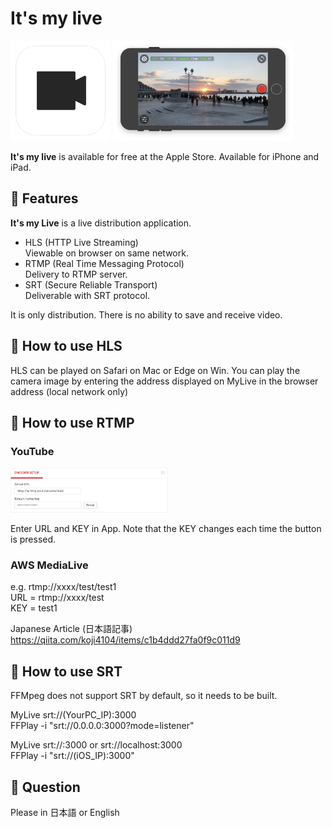 # It's my live

<img src='img/01.png' height=160px> <img src='img/02.png' height=160px>

**It's my live** is available for free at the Apple Store. Available for iPhone and iPad.

## :movie_camera: Features

**It's my Live** is a live distribution application.

* HLS (HTTP Live Streaming)  
Viewable on browser on same network.
* RTMP (Real Time Messaging Protocol)  
Delivery to RTMP server.
* SRT (Secure Reliable Transport)  
Deliverable with SRT protocol.
 
It is only distribution. There is no ability to save and receive video.

## :blue_book: How to use HLS

HLS can be played on Safari on Mac or Edge on Win. You can play the camera image by entering the address displayed on MyLive in the browser address (local network only)

## :blue_book: How to use RTMP

### YouTube
<img src='img/03.png' width=50%>

Enter URL and KEY in App. Note that the KEY changes each time the button is pressed.

### AWS MediaLive

e.g. rtmp://xxxx/test/test1  
URL = rtmp://xxxx/test  
KEY = test1  

Japanese Article (日本語記事)
https://qiita.com/koji4104/items/c1b4ddd27fa0f9c011d9

## :blue_book: How to use SRT

FFMpeg does not support SRT by default, so it needs to be built.

MyLive srt://(YourPC_IP):3000  
FFPlay -i "srt://0.0.0.0:3000?mode=listener"   

MyLive srt://:3000 or srt://localhost:3000  
FFPlay -i "srt://(iOS_IP):3000"  

## :speech_balloon: Question
Please in 日本語 or English


